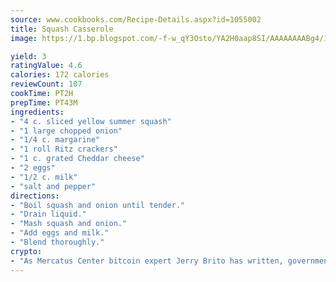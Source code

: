 ```yaml
---
source: www.cookbooks.com/Recipe-Details.aspx?id=1055002
title: Squash Casserole
image: https://1.bp.blogspot.com/-f-w_qY3Osto/YA2H0aap8SI/AAAAAAAABg4/17myAO5s9b8JksYvWDXpYkaDlcY0g6k_gCLcBGAsYHQ/s296/3.png

yield: 3
ratingValue: 4.6
calories: 172 calories
reviewCount: 107
cookTime: PT2H
prepTime: PT43M
ingredients:
- "4 c. sliced yellow summer squash"
- "1 large chopped onion"
- "1/4 c. margarine"
- "1 roll Ritz crackers"
- "1 c. grated Cheddar cheese"
- "2 eggs"
- "1/2 c. milk"
- "salt and pepper"
directions:
- "Boil squash and onion until tender."
- "Drain liquid."
- "Mash squash and onion."
- "Add eggs and milk."
- "Blend thoroughly."
crypto:
- "As Mercatus Center bitcoin expert Jerry Brito has written, government regulation can either be ham-fisted or light to the touch."
---
```

